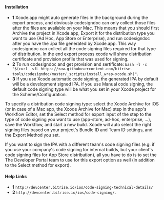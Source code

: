 #### Installation

* **1** Xcode.app might auto generate files in the background during the export process, and obviously codesigndoc can only collect those files after the files are available on your Mac. This means that you should first Archive the project in Xcode.app, Export it for the distribution type you want to use (Ad Hoc, App Store or Enterprise), and run codesigndoc after you have the .ipa file generated by Xcode.app. This way codesigndoc can collect all the code signing files required for that type of distribution. In the end export process xcode will show distribution certificate and provision profile that was used for signing.
* **2** To run codesigndoc and get provision and sertificate: `bash -l -c "$(curl -sfL https://raw.githubusercontent.com/bitrise-tools/codesigndoc/master/_scripts/install_wrap-xcode.sh)"`.
* **3** If you use Xcode automatic code signing, the generated IPA by default will be a development signed IPA. If you use Manual code signing, the default code signing type will be what you set in your Xcode project for the Scheme/Configuration.

To specify a distribution code signing type: select the Xcode Archive for iOS (or in case of a Mac app, the Xcode Archive for Mac) step in the app's Workflow Editor, set the Select method for export input of the step to the type of code signing you want to use (app-store, ad-hoc, enterprise, ...), save the Workflow, and start a new build. Xcode will auto select the right signing files based on your project's Bundle ID and Team ID settings, and the Export Method you set.

If you want to sign the IPA with a different team's code signing files (e.g. if you use your company's code signing for internal builds, but your client's code signing files for App Store distribution), all you have to do is to set the The Developer Portal team to use for this export option as well (in addition to the Select method for export).

#### Help Links

* **1** `http://devcenter.bitrise.io/ios/code-signing-technical-details/`
* **2** `http://devcenter.bitrise.io/ios/code-signing/`.
